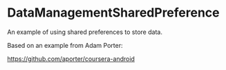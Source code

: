 # DataManagementSharedPreference

An example of using shared preferences to store data.

Based on an example from Adam Porter:

https://github.com/aporter/coursera-android
